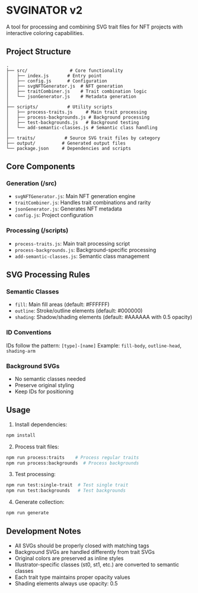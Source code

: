 # SVGINATOR v2

A tool for processing and combining SVG trait files for NFT projects with interactive coloring capabilities.

## Project Structure

```
.
├── src/                # Core functionality
│   ├── index.js       # Entry point
│   ├── config.js      # Configuration
│   ├── svgNFTGenerator.js  # NFT generation
│   ├── traitCombiner.js    # Trait combination logic
│   └── jsonGenerator.js    # Metadata generation
│
├── scripts/           # Utility scripts
│   ├── process-traits.js     # Main trait processing
│   ├── process-backgrounds.js # Background processing
│   ├── test-backgrounds.js   # Background testing
│   └── add-semantic-classes.js # Semantic class handling
│
├── traits/           # Source SVG trait files by category
├── output/          # Generated output files
└── package.json     # Dependencies and scripts
```

## Core Components

### Generation (/src)
- `svgNFTGenerator.js`: Main NFT generation engine
- `traitCombiner.js`: Handles trait combinations and rarity
- `jsonGenerator.js`: Generates NFT metadata
- `config.js`: Project configuration

### Processing (/scripts)
- `process-traits.js`: Main trait processing script
- `process-backgrounds.js`: Background-specific processing
- `add-semantic-classes.js`: Semantic class management

## SVG Processing Rules

### Semantic Classes
- `fill`: Main fill areas (default: #FFFFFF)
- `outline`: Stroke/outline elements (default: #000000)
- `shading`: Shadow/shading elements (default: #AAAAAA with 0.5 opacity)

### ID Conventions
IDs follow the pattern: `[type]-[name]`
Example: `fill-body`, `outline-head`, `shading-arm`

### Background SVGs
- No semantic classes needed
- Preserve original styling
- Keep IDs for positioning

## Usage

1. Install dependencies:
```bash
npm install
```

2. Process trait files:
```bash
npm run process:traits    # Process regular traits
npm run process:backgrounds  # Process backgrounds
```

3. Test processing:
```bash
npm run test:single-trait  # Test single trait
npm run test:backgrounds   # Test backgrounds
```

4. Generate collection:
```bash
npm run generate
```

## Development Notes

- All SVGs should be properly closed with matching tags
- Background SVGs are handled differently from trait SVGs
- Original colors are preserved as inline styles
- Illustrator-specific classes (st0, st1, etc.) are converted to semantic classes
- Each trait type maintains proper opacity values
- Shading elements always use opacity: 0.5